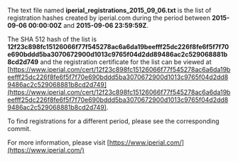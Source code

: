 The text file named **iperial_registrations_2015_09_06.txt** is the list of registration hashes created by iperial.com during the period between **2015-09-06 00:00:00Z** and **2015-09-06 23:59:59Z**.

The SHA 512 hash of the list is **12f23c898fc15126066f77f545278ac6a6da19beefff25dc226f8fe6f5f7f70e690bddd5ba3070672900d1013c9765f04d2dd89486ac2c529068881b8cd2d749** and the registration certificate for the list can be viewed at [https://www.iperial.com/cert/12f23c898fc15126066f77f545278ac6a6da19beefff25dc226f8fe6f5f7f70e690bddd5ba3070672900d1013c9765f04d2dd89486ac2c529068881b8cd2d749](https://www.iperial.com/cert/12f23c898fc15126066f77f545278ac6a6da19beefff25dc226f8fe6f5f7f70e690bddd5ba3070672900d1013c9765f04d2dd89486ac2c529068881b8cd2d749).

To find registrations for a different period, please see the corresponding commit.

For more information, please visit [https://www.iperial.com/](https://www.iperial.com/)
